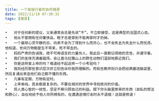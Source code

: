```yaml
---
title: 一个瑜伽行者的自传摘录
date: 2022/11/18 07:30:32
tags: [摘录]
---
```


	•	对于任何新的提议，父亲通常会总是先说“不”。不立即接受，这是典型的法国式心态。
	•	他从不曾拥有任何奢侈品，鞋子总是穿到不能再穿时才扔掉。
	•	一个最球心灵平静的日，向来不会为了得到什么而开心，也不会失去为失去什么而忧虑。他知道，世间万物都是生不带来，死不带去的。
	•	妈妈严肃的告诫我，绝不可用语言的力量伤人，我此后一直都记得她的忠告，并遵守着。
	•	我们的圣体充满着磁场，会让喜马拉雅山上的野生动物们温驯地靠近我们。
	•	你是这样爱上帝的吗？难道经不起这样一个小考验吗？
	•	我将经历那些意识层次并立刻告诉你我所理解的。而有些教师则只会把经典塞进脑袋里，然后复诵出来连他们自己都不懂的东西。
	•	凡事有定期，万物有定时。
	•	上帝单纯，其余都是复杂的。不要在相对的世界中寻找绝对的价值。
	•	现人类心智的一统性，坚定不移只顾自己的利益。搁下你头脑里原来的东西（自私的想法和野心），自在地给予他人你所拥有的，在遭遇逆境打击时永不退缩！这就是修道！
